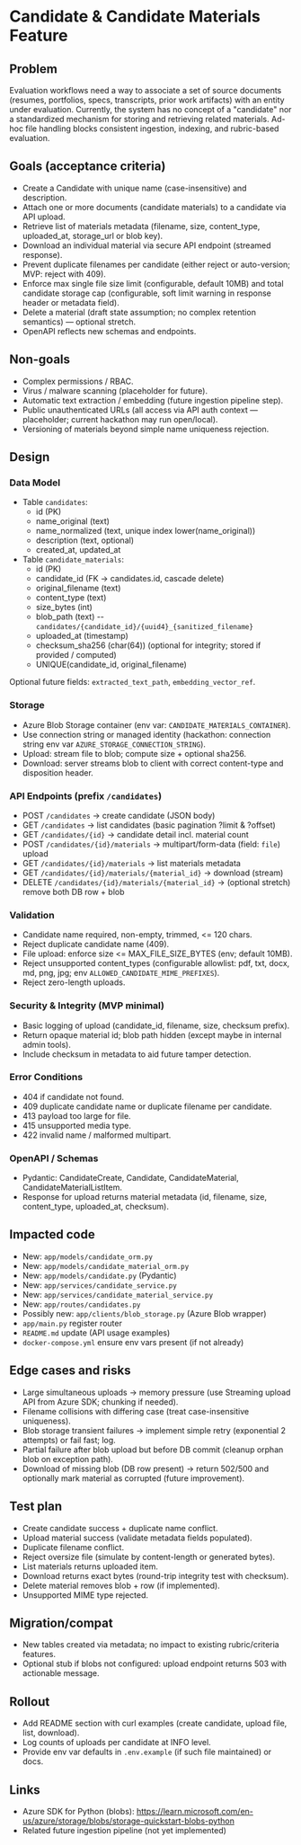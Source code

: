 # Candidate & Candidate Materials Feature

## Problem

Evaluation workflows need a way to associate a set of source documents (resumes, portfolios, specs, transcripts, prior work artifacts) with an entity under evaluation. Currently, the system has no concept of a "candidate" nor a standardized mechanism for storing and retrieving related materials. Ad-hoc file handling blocks consistent ingestion, indexing, and rubric-based evaluation.

## Goals (acceptance criteria)

- Create a Candidate with unique name (case-insensitive) and description.
- Attach one or more documents (candidate materials) to a candidate via API upload.
- Retrieve list of materials metadata (filename, size, content_type, uploaded_at, storage_url or blob key).
- Download an individual material via secure API endpoint (streamed response).
- Prevent duplicate filenames per candidate (either reject or auto-version; MVP: reject with 409).
- Enforce max single file size limit (configurable, default 10MB) and total candidate storage cap (configurable, soft limit warning in response header or metadata field).
- Delete a material (draft state assumption; no complex retention semantics) — optional stretch.
- OpenAPI reflects new schemas and endpoints.

## Non-goals

- Complex permissions / RBAC.
- Virus / malware scanning (placeholder for future).
- Automatic text extraction / embedding (future ingestion pipeline step).
- Public unauthenticated URLs (all access via API auth context — placeholder; current hackathon may run open/local).
- Versioning of materials beyond simple name uniqueness rejection.

## Design

### Data Model

- Table `candidates`:
  - id (PK)
  - name_original (text)
  - name_normalized (text, unique index lower(name_original))
  - description (text, optional)
  - created_at, updated_at
- Table `candidate_materials`:
  - id (PK)
  - candidate_id (FK -> candidates.id, cascade delete)
  - original_filename (text)
  - content_type (text)
  - size_bytes (int)
  - blob_path (text)  -- `candidates/{candidate_id}/{uuid4}_{sanitized_filename}`
  - uploaded_at (timestamp)
  - checksum_sha256 (char(64)) (optional for integrity; stored if provided / computed)
  - UNIQUE(candidate_id, original_filename)

Optional future fields: `extracted_text_path`, `embedding_vector_ref`.

### Storage

- Azure Blob Storage container (env var: `CANDIDATE_MATERIALS_CONTAINER`).
- Use connection string or managed identity (hackathon: connection string env var `AZURE_STORAGE_CONNECTION_STRING`).
- Upload: stream file to blob; compute size + optional sha256.
- Download: server streams blob to client with correct content-type and disposition header.

### API Endpoints (prefix `/candidates`)

- POST `/candidates` → create candidate (JSON body)
- GET `/candidates` → list candidates (basic pagination ?limit & ?offset)
- GET `/candidates/{id}` → candidate detail incl. material count
- POST `/candidates/{id}/materials` → multipart/form-data (field: `file`) upload
- GET `/candidates/{id}/materials` → list materials metadata
- GET `/candidates/{id}/materials/{material_id}` → download (stream)
- DELETE `/candidates/{id}/materials/{material_id}` → (optional stretch) remove both DB row + blob

### Validation

- Candidate name required, non-empty, trimmed, <= 120 chars.
- Reject duplicate candidate name (409).
- File upload: enforce size <= MAX_FILE_SIZE_BYTES (env; default 10MB).
- Reject unsupported content_types (configurable allowlist: pdf, txt, docx, md, png, jpg; env `ALLOWED_CANDIDATE_MIME_PREFIXES`).
- Reject zero-length uploads.

### Security & Integrity (MVP minimal)

- Basic logging of upload (candidate_id, filename, size, checksum prefix).
- Return opaque material id; blob path hidden (except maybe in internal admin tools).
- Include checksum in metadata to aid future tamper detection.

### Error Conditions

- 404 if candidate not found.
- 409 duplicate candidate name or duplicate filename per candidate.
- 413 payload too large for file.
- 415 unsupported media type.
- 422 invalid name / malformed multipart.

### OpenAPI / Schemas

- Pydantic: CandidateCreate, Candidate, CandidateMaterial, CandidateMaterialListItem.
- Response for upload returns material metadata (id, filename, size, content_type, uploaded_at, checksum).

## Impacted code

- New: `app/models/candidate_orm.py`
- New: `app/models/candidate_material_orm.py`
- New: `app/models/candidate.py` (Pydantic)
- New: `app/services/candidate_service.py`
- New: `app/services/candidate_material_service.py`
- New: `app/routes/candidates.py`
- Possibly new: `app/clients/blob_storage.py` (Azure Blob wrapper)
- `app/main.py` register router
- `README.md` update (API usage examples)
- `docker-compose.yml` ensure env vars present (if not already)

## Edge cases and risks

- Large simultaneous uploads → memory pressure (use Streaming upload API from Azure SDK; chunking if needed).
- Filename collisions with differing case (treat case-insensitive uniqueness).
- Blob storage transient failures → implement simple retry (exponential 2 attempts) or fail fast; log.
- Partial failure after blob upload but before DB commit (cleanup orphan blob on exception path).
- Download of missing blob (DB row present) → return 502/500 and optionally mark material as corrupted (future improvement).

## Test plan

- Create candidate success + duplicate name conflict.
- Upload material success (validate metadata fields populated).
- Duplicate filename conflict.
- Reject oversize file (simulate by content-length or generated bytes).
- List materials returns uploaded item.
- Download returns exact bytes (round-trip integrity test with checksum).
- Delete material removes blob + row (if implemented).
- Unsupported MIME type rejected.

## Migration/compat

- New tables created via metadata; no impact to existing rubric/criteria features.
- Optional stub if blobs not configured: upload endpoint returns 503 with actionable message.

## Rollout

- Add README section with curl examples (create candidate, upload file, list, download).
- Log counts of uploads per candidate at INFO level.
- Provide env var defaults in `.env.example` (if such file maintained) or docs.

## Links

- Azure SDK for Python (blobs): <https://learn.microsoft.com/en-us/azure/storage/blobs/storage-quickstart-blobs-python>
- Related future ingestion pipeline (not yet implemented)
